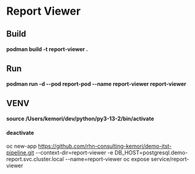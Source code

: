 # Report Viewer
## Build
#### podman build -t report-viewer .
## Run
#### podman run -d --pod report-pod --name report-viewer report-viewer

## VENV
#### source /Users/kemori/dev/python/py3-13-2/bin/activate
#### deactivate

oc new-app https://github.com/rhn-consulting-kemori/demo-itst-pipeline.git --context-dir=report-viewer -e DB_HOST=postgresql.demo-report.svc.cluster.local --name=report-viewer
oc expose service/report-viewer